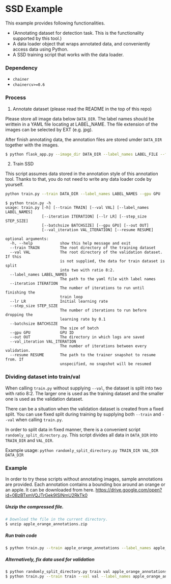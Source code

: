 # SSD Example


This example provides following functionalities.

+ (Annotating dataset for detection task. This is the functionality supported by this tool.)
+ A data loader object that wraps annotated data, and conveniently access data using Python.
+ A SSD training script that works with the data loader.


### Dependency

+ `chainer`
+ `chainercv>=0.6`


### Process
1. Annotate dataset (please read the README in the top of this repo)

Please store all image data below `DATA_DIR`. The label names should be writtein in a YAML file locating at LABEL_NAME.
The file extension of the images can be selected by EXT (e.g. jpg).

After finish annotating data,
the annotation files are stored umder `DATA_DIR` together with the images.

```bash
$ python flask_app.py --image_dir DATA_DIR --label_names LABEL_FILE --file_ext EXT
```

2. Train SSD

This script assumes data stored in the annotation style of this annotation tool.
Thanks to that, you do not need to write any data loader code by yourself.

```bash
python train.py --train DATA_DIR --label_names LABEL_NAMES --gpu GPU
```

```
$ python train.py -h
usage: train.py [-h] [--train TRAIN] [--val VAL] [--label_names LABEL_NAMES]
                [--iteration ITERATION] [--lr LR] [--step_size STEP_SIZE]
                [--batchsize BATCHSIZE] [--gpu GPU] [--out OUT]
                [--val_iteration VAL_ITERATION] [--resume RESUME]

optional arguments:
  -h, --help            show this help message and exit
  --train TRAIN         The root directory of the training dataset
  --val VAL             The root directory of the validation dataset. If this
                        is not supplied, the data for train dataset is split
                        into two with ratio 8:2.
  --label_names LABEL_NAMES
                        The path to the yaml file with label names
  --iteration ITERATION
                        The number of iterations to run until finishing the
                        train loop
  --lr LR               Initial learning rate
  --step_size STEP_SIZE
                        The number of iterations to run before dropping the
                        learning rate by 0.1
  --batchsize BATCHSIZE
                        The size of batch
  --gpu GPU             GPU ID
  --out OUT             The directory in which logs are saved
  --val_iteration VAL_ITERATION
                        The number of iterations between every validation.
  --resume RESUME       The path to the trainer snapshot to resume from. If
                        unspecified, no snapshot will be resumed
```


### Dividing dataset into train/val
When calling `train.py` without supplying `--val`, the dataset is split into two with ratio 8:2.
The larger one is used as the training dataset and the smaller one is used as the validation dataset.

There can be a situation when the validation dataset is created from a fixed split.
You can use fixed split during training by supplying both `--train` and `--val` when calling `train.py`.

In order to split data in fixed manner, there is a convenient script `randomly_split_directory.py`.
This script divides all data in `DATA_DIR` into `TRAIN_DIR` and `VAL_DIR`.

Example usage:
`python randomly_split_directory.py TRAIN_DIR VAL_DIR DATA_DIR`


### Example

In order to try these scripts without annotating images, sample annotations are provided.
Each annotation contains a bounding box around an orange or an apple.
It can be downloaded from here.
https://drive.google.com/open?id=0BzBTxmVQJTrGek9ISlNmU2RkTk0

##### Unzip the compressed file.
```bash
# Download the file in the current directory.
$ unzip apple_orange_annotations.zip
```

##### Run train code
```bash
$ python train.py --train apple_orange_annotations --label_names apple_orange_annotations/apple_orange_label_names.yml --val_iteration 100 --gpu GPU
```

##### Alternatively, fix data used for validation
```bash
$ python randomly_split_directory.py train val apple_orange_annotations
$ python train.py --train train --val val --label_names apple_orange_annotations/apple_orange_label_names.yml --val_iteration 100  --gpu GPU
```
